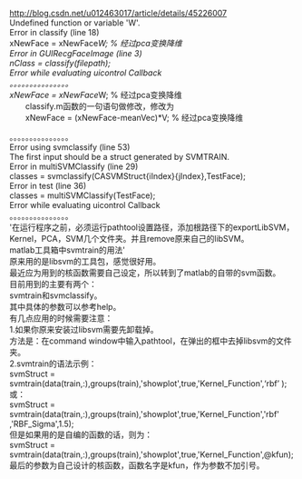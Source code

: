 http://blog.csdn.net/u012463017/article/details/45226007   
Undefined function or variable 'W'.    
Error in classify (line 18)  
xNewFace = xNewFace*W; % 经过pca变换降维  
Error in GUIRecgFaceImage (line 3)  
nClass = classify(filepath);   
Error while evaluating uicontrol Callback  
。。。。。。。。。。。。。。。  
xNewFace = xNewFace*W; % 经过pca变换降维  
　　classify.m函数的一句语句做修改，修改为  
　　xNewFace =  (xNewFace-meanVec)*V; % 经过pca变换降维  
    
  
。。。。。。。。。。。。。。。  
Error using svmclassify (line 53)  
The first input should be a struct generated by SVMTRAIN.  
Error in multiSVMClassify (line 29)  
        classes = svmclassify(CASVMStruct{iIndex}{jIndex},TestFace);  
Error in test (line 36)  
classes = multiSVMClassify(TestFace);  
Error while evaluating uicontrol Callback  
。。。。。。。。。。。。。。。  
'在运行程序之前，必须运行pathtool设置路径，添加根路径下的exportLibSVM，Kernel，PCA，SVM几个文件夹。并且remove原来自己的libSVM。  
matlab工具箱中svmtrain的用法'  
原来用的是libsvm的工具包，感觉很好用。  
最近应为用到的核函数需要自己设定，所以转到了matlab的自带的svm函数。  
目前用到的主要有两个：  
svmtrain和svmclassify。  
其中具体的参数可以参考help。  
有几点应用的时候需要注意：  
1.如果你原来安装过libsvm需要先卸载掉。  
方法是：在command window中输入pathtool，在弹出的框中去掉libsvm的文件夹。  
2.svmtrain的语法示例：  
svmStruct = svmtrain(data(train,:),groups(train),'showplot',true,'Kernel_Function',‘rbf’ );  
或：  
svmStruct = svmtrain(data(train,:),groups(train),'showplot',true,'Kernel_Function','rbf' ,'RBF_Sigma',1.5);  
但是如果用的是自编的函数的话，则为：  
svmStruct = svmtrain(data(train,:),groups(train),'showplot',true,'Kernel_Function',@kfun);  
最后的参数为自己设计的核函数，函数名字是kfun，作为参数不加引号。   
